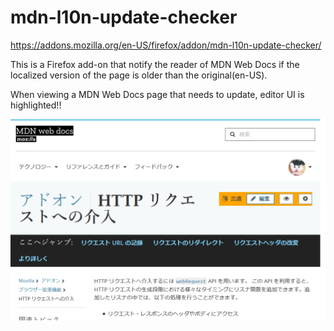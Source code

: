 # mdn-l10n-update-checker

https://addons.mozilla.org/en-US/firefox/addon/mdn-l10n-update-checker/

This is a Firefox add-on that notify the reader of MDN Web Docs if the localized version of the page is older than the original(en-US).

When viewing a MDN Web Docs page that needs to update, editor UI is highlighted!!

![Screenshot](https://github.com/Uemmra3/mdn-l10n-update-checker/blob/master/screenshot.png "Screenshot")
